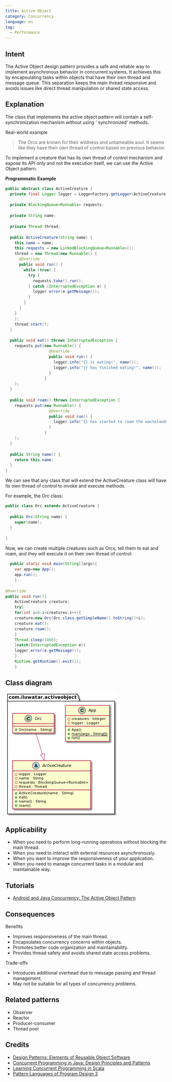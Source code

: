 ```yaml
---
title: Active Object
category: Concurrency
language: en
tag:
  - Performance
---
```


## Intent

The Active Object design pattern provides a safe and reliable way to implement asynchronous behavior in concurrent
systems. It achieves this by encapsulating tasks within objects that have their own thread and message queue. This
separation keeps the main thread responsive and avoids issues like direct thread manipulation or shared state access.

## Explanation

The class that implements the active object pattern will contain a self-synchronization mechanism without using '
synchronized' methods.

Real-world example

> The Orcs are known for their wildness and untameable soul. It seems like they have their own thread of control based
> on previous behavior.

To implement a creature that has its own thread of control mechanism and expose its API only and not the execution
itself, we can use the Active Object pattern.

**Programmatic Example**

```java
public abstract class ActiveCreature {
  private final Logger logger = LoggerFactory.getLogger(ActiveCreature.class.getName());

  private BlockingQueue<Runnable> requests;

  private String name;

  private Thread thread;

  public ActiveCreature(String name) {
    this.name = name;
    this.requests = new LinkedBlockingQueue<Runnable>();
    thread = new Thread(new Runnable() {
      @Override
      public void run() {
        while (true) {
          try {
            requests.take().run();
          } catch (InterruptedException e) {
            logger.error(e.getMessage());
          }
        }
      }
    }
    );
    thread.start();
  }

  public void eat() throws InterruptedException {
    requests.put(new Runnable() {
                   @Override
                   public void run() {
                     logger.info("{} is eating!", name());
                     logger.info("{} has finished eating!", name());
                   }
                 }
    );
  }

  public void roam() throws InterruptedException {
    requests.put(new Runnable() {
                   @Override
                   public void run() {
                     logger.info("{} has started to roam the wastelands.", name());
                   }
                 }
    );
  }

  public String name() {
    return this.name;
  }
}
```

We can see that any class that will extend the ActiveCreature class will have its own thread of control to invoke and
execute methods.

For example, the Orc class:

```java
public class Orc extends ActiveCreature {

  public Orc(String name) {
    super(name);
  }

}
```

Now, we can create multiple creatures such as Orcs, tell them to eat and roam, and they will execute it on their own
thread of control:

```java
  public static void main(String[]args){
    var app=new App();
    app.run();
    }

@Override
public void run(){
    ActiveCreature creature;
    try{
    for(int i=0;i<creatures;i++){
    creature=new Orc(Orc.class.getSimpleName().toString()+i);
    creature.eat();
    creature.roam();
    }
    Thread.sleep(1000);
    }catch(InterruptedException e){
    logger.error(e.getMessage());
    }
    Runtime.getRuntime().exit(1);
    }
```

## Class diagram

![alt text](./etc/active-object.urm.png "Active Object class diagram")

## Applicability

* When you need to perform long-running operations without blocking the main thread.
* When you need to interact with external resources asynchronously.
* When you want to improve the responsiveness of your application.
* When you need to manage concurrent tasks in a modular and maintainable way.

## Tutorials

* [Android and Java Concurrency: The Active Object Pattern](https://www.youtube.com/watch?v=Cd8t2u5Qmvc)

## Consequences

Benefits

* Improves responsiveness of the main thread.
* Encapsulates concurrency concerns within objects.
* Promotes better code organization and maintainability.
* Provides thread safety and avoids shared state access problems.

Trade-offs

* Introduces additional overhead due to message passing and thread management.
* May not be suitable for all types of concurrency problems.

## Related patterns

* Observer
* Reactor
* Producer-consumer
* Thread pool

## Credits

* [Design Patterns: Elements of Reusable Object Software](https://amzn.to/3HYqrBE)
* [Concurrent Programming in Java: Design Principles and Patterns](https://amzn.to/498SRVq)
* [Learning Concurrent Programming in Scala](https://amzn.to/3UE07nV)
* [Pattern Languages of Program Design 3](https://amzn.to/3OI1j61)
